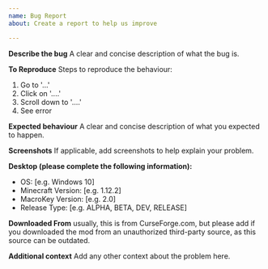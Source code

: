 ```yaml
---
name: Bug Report
about: Create a report to help us improve

---
```


**Describe the bug**
A clear and concise description of what the bug is.

**To Reproduce**
Steps to reproduce the behaviour:
1. Go to '...'
2. Click on '....'
3. Scroll down to '....'
4. See error

**Expected behaviour**
A clear and concise description of what you expected to happen.

**Screenshots**
If applicable, add screenshots to help explain your problem.

**Desktop (please complete the following information):**
 - OS: [e.g. Windows 10]
 - Minecraft Version: [e.g. 1.12.2]
 - MacroKey Version: [e.g. 2.0]
 - Release Type: [e.g. ALPHA, BETA, DEV, RELEASE]

**Downloaded From**
usually, this is from CurseForge.com, but please add if you downloaded the mod from an unauthorized third-party source, as this source can be outdated.

**Additional context**
Add any other context about the problem here.

